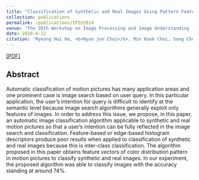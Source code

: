 ```yaml
---
title: "Classification of Synthetic and Real Images Using Pattern Features"
collection: publications
permalink: /publications/IPIU2014
venue: "The 26th Workshop on Image Processing and Image Understanding (IPIU-14)"
date: 2018-4-12
citation: 'Myeong Hui Ha, <b>Hyun jun Choi</b>, Min Kook Choi, Sang Chul Lee. <i>The 26th Workshop on Image Processing and Image Understanding</i>. <b>IPIU 2014</b>.'
---
```

[[PDF]](https://github.com/HyunjunA/HyunjunA.github.io/tree/master/files/Research_Paper_Bachelor(6).pdf)


## Abstract
Automatic classification of motion pictures has many application areas and one prominent case is image search based on user query. In this particular application, the user’s intention for query is difficult to identify at the semantic level because image search algorithms generally exploit only features of images. In order to address this issue, we propose, in this paper, an automatic image classification algorithm applicable to synthetic and real motion pictures so that a user’s intention can be fully reflected in the image search and classification. Feature-based or edge-based histogram descriptors produce poor results when applied to classification of synthetic and real images because this is inter-class classification. The algorithm proposed in this paper obtains feature vectors of color distribution pattern in motion pictures to classify synthetic and real images. In our experiment, the proposed algorithm was able to classify images with the accuracy standing at around 74%.